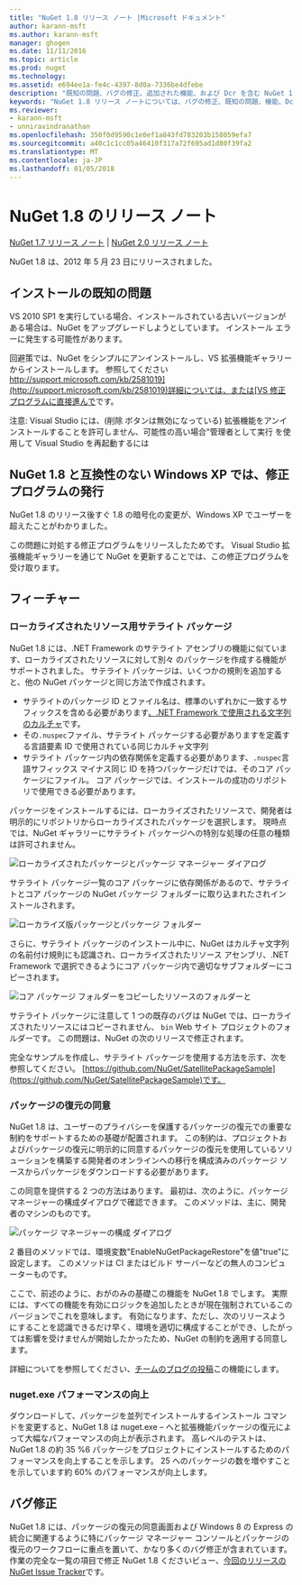 ```yaml
---
title: "NuGet 1.8 リリース ノート |Microsoft ドキュメント"
author: karann-msft
ms.author: karann-msft
manager: ghogen
ms.date: 11/11/2016
ms.topic: article
ms.prod: nuget
ms.technology: 
ms.assetid: e694ee1a-fe4c-4397-8d0a-7336be4dfebe
description: "既知の問題、バグの修正、追加された機能、および Dcr を含む NuGet 1.8 のリリース ノートします。"
keywords: "NuGet 1.8 リリース ノートについては、バグの修正、既知の問題、機能、Dcr を追加します。"
ms.reviewer:
- karann-msft
- unniravindranathan
ms.openlocfilehash: 350f0d9590c1e0ef1a843fd783203b158059efa7
ms.sourcegitcommit: a40c1c1cc05a46410f317a72f695ad1d80f39fa2
ms.translationtype: MT
ms.contentlocale: ja-JP
ms.lasthandoff: 01/05/2018
---
```

# <a name="nuget-18-release-notes"></a>NuGet 1.8 のリリース ノート

[NuGet 1.7 リリース ノート](../release-notes/nuget-1.7.md) | [NuGet 2.0 リリース ノート](../release-notes/nuget-2.0.md)

NuGet 1.8 は、2012 年 5 月 23 日にリリースされました。

## <a name="known-installation-issue"></a>インストールの既知の問題
VS 2010 SP1 を実行している場合、インストールされている古いバージョンがある場合は、NuGet をアップグレードしようとしています。 インストール エラーに発生する可能性があります。

回避策では、NuGet をシンプルにアンインストールし、VS 拡張機能ギャラリーからインストールします。  参照してください[http://support.microsoft.com/kb/2581019](http://support.microsoft.com/kb/2581019)詳細については、または[VS 修正プログラムに直接進んで](http://bit.ly/vsixcertfix)です。

注意: Visual Studio には、(削除 ボタンは無効になっている) 拡張機能をアンインストールすることを許可しません、可能性の高い場合"管理者として実行 を使用して Visual Studio を再起動するには

## <a name="nuget-18-incompatible-with-windows-xp-hotfix-published"></a>NuGet 1.8 と互換性のない Windows XP では、修正プログラムの発行

NuGet 1.8 のリリース後すぐ 1.8 の暗号化の変更が、Windows XP でユーザーを超えたことがわかりました。

この問題に対処する修正プログラムをリリースしたためです。  Visual Studio 拡張機能ギャラリーを通じて NuGet を更新することでは、この修正プログラムを受け取ります。

## <a name="features"></a>フィーチャー

### <a name="satellite-packages-for-localized-resources"></a>ローカライズされたリソース用サテライト パッケージ
NuGet 1.8 には、.NET Framework のサテライト アセンブリの機能に似ています、ローカライズされたリソースに対して別々 のパッケージを作成する機能がサポートされました。  サテライト パッケージは、いくつかの規則を追加すると、他の NuGet パッケージと同じ方法で作成されます。

* サテライトのパッケージ ID とファイル名は、標準のいずれかに一致するサフィックスを含める必要があります[、.NET Framework で使用される文字列のカルチャ](http://msdn.microsoft.com/goglobal/bb896001.aspx)です。
* その`.nuspec`ファイル、サテライト パッケージする必要がありますを定義する言語要素 ID で使用されている同じカルチャ文字列
* サテライト パッケージ内の依存関係を定義する必要があります、`.nuspec`言語サフィックス マイナス同じ ID を持つパッケージだけでは、そのコア パッケージにファイル。  コア パッケージでは、インストールの成功のリポジトリで使用できる必要があります。

パッケージをインストールするには、ローカライズされたリソースで、開発者は明示的にリポジトリからローカライズされたパッケージを選択します。 現時点では、NuGet ギャラリーにサテライト パッケージへの特別な処理の任意の種類は許可されません。

![ローカライズされたパッケージとパッケージ マネージャー ダイアログ](./media/dlg-w-loc-packs.png)

サテライト パッケージ一覧のコア パッケージに依存関係があるので、サテライトとコア パッケージの NuGet パッケージ フォルダーに取り込まれたされインストールされます。

![ローカライズ版パッケージとパッケージ フォルダー](./media/fldr-loc-packs.png)

さらに、サテライト パッケージのインストール中に、NuGet はカルチャ文字列の名前付け規則にも認識され、ローカライズされたリソース アセンブリ、.NET Framework で選択できるようにコア パッケージ内で適切なサブフォルダーにコピーされます。

![コア パッケージ フォルダーをコピーしたリソースのフォルダーと](./media/fldr-copied-loc.png)

サテライト パッケージに注意して 1 つの既存のバグは NuGet では、ローカライズされたリソースにはコピーされません、 `bin` Web サイト プロジェクトのフォルダーです。  この問題は、NuGet の次のリリースで修正されます。

完全なサンプルを作成し、サテライト パッケージを使用する方法を示す、次を参照してください。 [https://github.com/NuGet/SatellitePackageSample](https://github.com/NuGet/SatellitePackageSample)です。

### <a name="package-restore-consent"></a>パッケージの復元の同意
NuGet 1.8 は、ユーザーのプライバシーを保護するパッケージの復元での重要な制約をサポートするための基礎が配置されます。 この制約は、プロジェクトおよびパッケージの復元に明示的に同意するパッケージの復元を使用しているソリューションを構築する開発者のオンラインへの移行を構成済みのパッケージ ソースからパッケージをダウンロードする必要があります。

この同意を提供する 2 つの方法はあります。 最初は、次のように、パッケージ マネージャーの構成ダイアログで確認できます。  このメソッドは、主に、開発者のマシンのものです。

![パッケージ マネージャーの構成 ダイアログ](./media/pr-consent-configdlg.png)

2 番目のメソッドでは、環境変数"EnableNuGetPackageRestore"を値"true"に設定します。  このメソッドは CI またはビルド サーバーなどの無人のコンピューターものです。

ここで、前述のように、おがのみの基礎この機能を NuGet 1.8 でします。  実際には、すべての機能を有効にロジックを追加したときが現在強制されているこのバージョンでこれを意味します。 有効になります、ただし、次のリリースようにすることを認識できるだけ早く、環境を適切に構成することができ、したがっては影響を受けませんが開始したかったため、NuGet の制約を適用する同意します。

詳細についてを参照してください、[チームのブログの投稿](http://blog.nuget.org/20120518/package-restore-and-consent.html)この機能にします。

### <a name="nugetexe-performance-improvements"></a>nuget.exe パフォーマンスの向上
ダウンロードして、パッケージを並列でインストールするインストール コマンドを変更すると、NuGet 1.8 は nuget.exe – へと拡張機能パッケージの復元によって大幅なパフォーマンスの向上が表示されます。  高レベルのテストは、NuGet 1.8 の約 35 %6 パッケージをプロジェクトにインストールするためのパフォーマンスを向上することを示します。  25 へのパッケージの数を増やすことを示しています約 60% のパフォーマンスが向上します。

## <a name="bug-fixes"></a>バグ修正
NuGet 1.8 には、パッケージの復元の同意画面および Windows 8 の Express の統合に関連するように特にパッケージ マネージャー コンソールとパッケージの復元のワークフローに重点を置いて、かなり多くのバグ修正が含まれています。
作業の完全な一覧の項目で修正 NuGet 1.8 くださいビュー、[今回のリリースの NuGet Issue Tracker](http://nuget.codeplex.com/workitem/list/advanced?keyword=&status=Closed&type=All&priority=All&release=NuGet%201.8&assignedTo=All&component=All&sortField=Votes&sortDirection=Descending&page=0)です。
